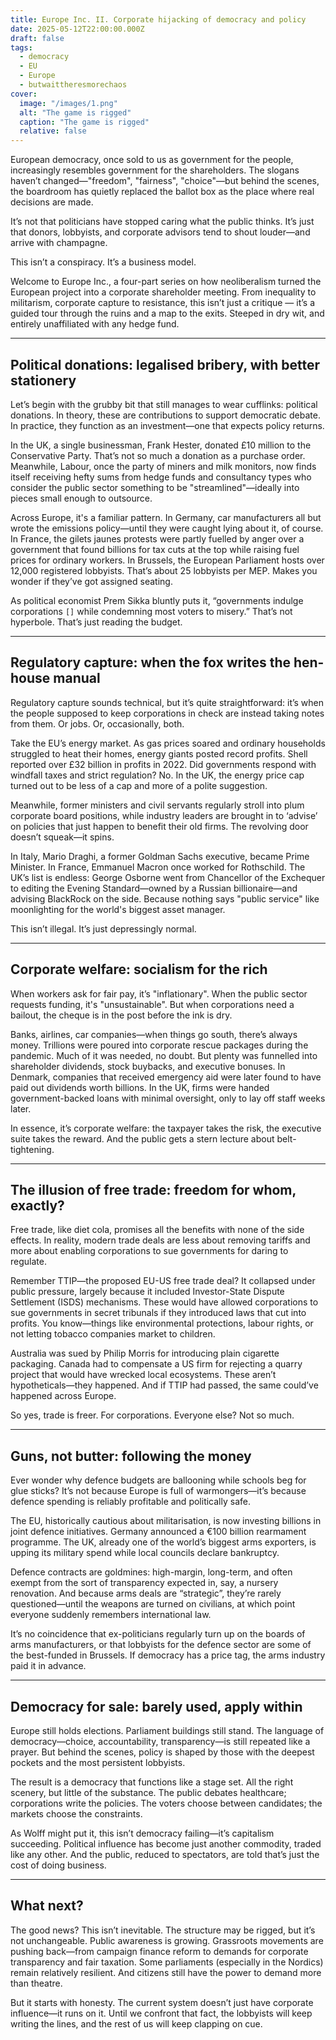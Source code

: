 ```yaml
---
title: Europe Inc. II. Corporate hijacking of democracy and policy
date: 2025-05-12T22:00:00.000Z
draft: false
tags:
  - democracy
  - EU
  - Europe
  - butwaittheresmorechaos
cover:
  image: "/images/1.png"
  alt: "The game is rigged" 
  caption: "The game is rigged"
  relative: false 
---
```


European democracy, once sold to us as government for the people, increasingly resembles government for the shareholders. The slogans haven’t changed—"freedom", "fairness", "choice"—but behind the scenes, the boardroom has quietly replaced the ballot box as the place where real decisions are made.

It’s not that politicians have stopped caring what the public thinks. It’s just that donors, lobbyists, and corporate advisors tend to shout louder—and arrive with champagne.

This isn’t a conspiracy. It’s a business model.

Welcome to Europe Inc., a four-part series on how neoliberalism turned the European project into a corporate shareholder meeting. From inequality to militarism, corporate capture to resistance, this isn’t just a critique — it’s a guided tour through the ruins and a map to the exits. Steeped in dry wit, and entirely unaffiliated with any hedge fund.

***

## Political donations: legalised bribery, with better stationery

Let’s begin with the grubby bit that still manages to wear cufflinks: political donations. In theory, these are contributions to support democratic debate. In practice, they function as an investment—one that expects policy returns.

In the UK, a single businessman, Frank Hester, donated £10 million to the Conservative Party. That’s not so much a donation as a purchase order. Meanwhile, Labour, once the party of miners and milk monitors, now finds itself receiving hefty sums from hedge funds and consultancy types who consider the public sector something to be "streamlined"—ideally into pieces small enough to outsource.

Across Europe, it's a familiar pattern. In Germany, car manufacturers all but wrote the emissions policy—until they were caught lying about it, of course. In France, the gilets jaunes protests were partly fuelled by anger over a government that found billions for tax cuts at the top while raising fuel prices for ordinary workers. In Brussels, the European Parliament hosts over 12,000 registered lobbyists. That’s about 25 lobbyists per MEP. Makes you wonder if they’ve got assigned seating.

As political economist Prem Sikka bluntly puts it, “governments indulge corporations `[]` while condemning most voters to misery.” That’s not hyperbole. That’s just reading the budget.

***

## Regulatory capture: when the fox writes the hen-house manual

Regulatory capture sounds technical, but it’s quite straightforward: it’s when the people supposed to keep corporations in check are instead taking notes from them. Or jobs. Or, occasionally, both.

Take the EU’s energy market. As gas prices soared and ordinary households struggled to heat their homes, energy giants posted record profits. Shell reported over £32 billion in profits in 2022. Did governments respond with windfall taxes and strict regulation? No. In the UK, the energy price cap turned out to be less of a cap and more of a polite suggestion.

Meanwhile, former ministers and civil servants regularly stroll into plum corporate board positions, while industry leaders are brought in to ‘advise’ on policies that just happen to benefit their old firms. The revolving door doesn’t squeak—it spins.

In Italy, Mario Draghi, a former Goldman Sachs executive, became Prime Minister. In France, Emmanuel Macron once worked for Rothschild. The UK’s list is endless: George Osborne went from Chancellor of the Exchequer to editing the Evening Standard—owned by a Russian billionaire—and advising BlackRock on the side. Because nothing says "public service" like moonlighting for the world's biggest asset manager.

This isn’t illegal. It’s just depressingly normal.

***

## Corporate welfare: socialism for the rich

When workers ask for fair pay, it’s "inflationary". When the public sector requests funding, it's "unsustainable". But when corporations need a bailout, the cheque is in the post before the ink is dry.

Banks, airlines, car companies—when things go south, there’s always money. Trillions were poured into corporate rescue packages during the pandemic. Much of it was needed, no doubt. But plenty was funnelled into shareholder dividends, stock buybacks, and executive bonuses. In Denmark, companies that received emergency aid were later found to have paid out dividends worth billions. In the UK, firms were handed government-backed loans with minimal oversight, only to lay off staff weeks later.

In essence, it’s corporate welfare: the taxpayer takes the risk, the executive suite takes the reward. And the public gets a stern lecture about belt-tightening.

***

## The illusion of free trade: freedom for whom, exactly?

Free trade, like diet cola, promises all the benefits with none of the side effects. In reality, modern trade deals are less about removing tariffs and more about enabling corporations to sue governments for daring to regulate.

Remember TTIP—the proposed EU-US free trade deal? It collapsed under public pressure, largely because it included Investor-State Dispute Settlement (ISDS) mechanisms. These would have allowed corporations to sue governments in secret tribunals if they introduced laws that cut into profits. You know—things like environmental protections, labour rights, or not letting tobacco companies market to children.

Australia was sued by Philip Morris for introducing plain cigarette packaging. Canada had to compensate a US firm for rejecting a quarry project that would have wrecked local ecosystems. These aren’t hypotheticals—they happened. And if TTIP had passed, the same could’ve happened across Europe.

So yes, trade is freer. For corporations. Everyone else? Not so much.

***

## Guns, not butter: following the money

Ever wonder why defence budgets are ballooning while schools beg for glue sticks? It’s not because Europe is full of warmongers—it’s because defence spending is reliably profitable and politically safe.

The EU, historically cautious about militarisation, is now investing billions in joint defence initiatives. Germany announced a €100 billion rearmament programme. The UK, already one of the world’s biggest arms exporters, is upping its military spend while local councils declare bankruptcy.

Defence contracts are goldmines: high-margin, long-term, and often exempt from the sort of transparency expected in, say, a nursery renovation. And because arms deals are “strategic”, they’re rarely questioned—until the weapons are turned on civilians, at which point everyone suddenly remembers international law.

It’s no coincidence that ex-politicians regularly turn up on the boards of arms manufacturers, or that lobbyists for the defence sector are some of the best-funded in Brussels. If democracy has a price tag, the arms industry paid it in advance.

***

## Democracy for sale: barely used, apply within

Europe still holds elections. Parliament buildings still stand. The language of democracy—choice, accountability, transparency—is still repeated like a prayer. But behind the scenes, policy is shaped by those with the deepest pockets and the most persistent lobbyists.

The result is a democracy that functions like a stage set. All the right scenery, but little of the substance. The public debates healthcare; corporations write the policies. The voters choose between candidates; the markets choose the constraints.

As Wolff might put it, this isn’t democracy failing—it’s capitalism succeeding. Political influence has become just another commodity, traded like any other. And the public, reduced to spectators, are told that’s just the cost of doing business.

***

## What next?

The good news? This isn’t inevitable. The structure may be rigged, but it’s not unchangeable. Public awareness is growing. Grassroots movements are pushing back—from campaign finance reform to demands for corporate transparency and fair taxation. Some parliaments (especially in the Nordics) remain relatively resilient. And citizens still have the power to demand more than theatre.

But it starts with honesty. The current system doesn’t just have corporate influence—it runs on it. Until we confront that fact, the lobbyists will keep writing the lines, and the rest of us will keep clapping on cue.
